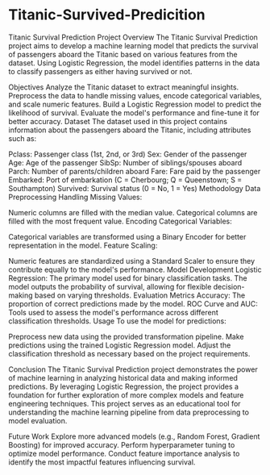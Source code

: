 # Titanic-Survived-Predicition
Titanic Survival Prediction Project
Overview
The Titanic Survival Prediction project aims to develop a machine learning model that predicts the survival of passengers aboard the Titanic based on various features from the dataset. Using Logistic Regression, the model identifies patterns in the data to classify passengers as either having survived or not.

Objectives
Analyze the Titanic dataset to extract meaningful insights.
Preprocess the data to handle missing values, encode categorical variables, and scale numeric features.
Build a Logistic Regression model to predict the likelihood of survival.
Evaluate the model's performance and fine-tune it for better accuracy.
Dataset
The dataset used in this project contains information about the passengers aboard the Titanic, including attributes such as:

Pclass: Passenger class (1st, 2nd, or 3rd)
Sex: Gender of the passenger
Age: Age of the passenger
SibSp: Number of siblings/spouses aboard
Parch: Number of parents/children aboard
Fare: Fare paid by the passenger
Embarked: Port of embarkation (C = Cherbourg; Q = Queenstown; S = Southampton)
Survived: Survival status (0 = No, 1 = Yes)
Methodology
Data Preprocessing
Handling Missing Values:

Numeric columns are filled with the median value.
Categorical columns are filled with the most frequent value.
Encoding Categorical Variables:

Categorical variables are transformed using a Binary Encoder for better representation in the model.
Feature Scaling:

Numeric features are standardized using a Standard Scaler to ensure they contribute equally to the model's performance.
Model Development
Logistic Regression: The primary model used for binary classification tasks.
The model outputs the probability of survival, allowing for flexible decision-making based on varying thresholds.
Evaluation Metrics
Accuracy: The proportion of correct predictions made by the model.
ROC Curve and AUC: Tools used to assess the model's performance across different classification thresholds.
Usage
To use the model for predictions:

Preprocess new data using the provided transformation pipeline.
Make predictions using the trained Logistic Regression model.
Adjust the classification threshold as necessary based on the project requirements.

Conclusion
The Titanic Survival Prediction project demonstrates the power of machine learning in analyzing historical data and making informed predictions. By leveraging Logistic Regression, the project provides a foundation for further exploration of more complex models and feature engineering techniques. This project serves as an educational tool for understanding the machine learning pipeline from data preprocessing to model evaluation.

Future Work
Explore more advanced models (e.g., Random Forest, Gradient Boosting) for improved accuracy.
Perform hyperparameter tuning to optimize model performance.
Conduct feature importance analysis to identify the most impactful features influencing survival.
